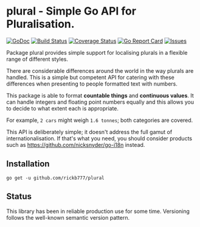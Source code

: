 # plural - Simple Go API for Pluralisation.

[![GoDoc](https://img.shields.io/badge/api-Godoc-blue.svg?style=flat-square)](https://godoc.org/github.com/rickb777/plural)
[![Build Status](https://travis-ci.org/rickb777/plural.svg?branch=master)](https://travis-ci.org/rickb777/plural/builds)
[![Coverage Status](https://coveralls.io/repos/github/rickb777/plural/badge.svg?branch=master&service=github)](https://coveralls.io/github/rickb777/plural?branch=master)
[![Go Report Card](https://goreportcard.com/badge/github.com/rickb777/plural)](https://goreportcard.com/report/github.com/rickb777/plural)
[![Issues](https://img.shields.io/github/issues/rickb777/plural.svg)](https://github.com/rickb777/plural/issues)

Package plural provides simple support for localising plurals in a flexible range of different styles.

There are considerable differences around the world in the way plurals are handled. This is a simple
but competent API for catering with these differences when presenting to people formatted text with numbers.

This package is able to format **countable things** and **continuous values**. It can handle integers
and floating point numbers equally and this allows you to decide to what extent each is appropriate.

For example, `2 cars` might weigh `1.6 tonnes`; both categories are covered.

This API is deliberately simple; it doesn't address the full gamut of internationalisation. If that's
what you need, you should consider products such as https://github.com/nicksnyder/go-i18n instead.

## Installation

    go get -u github.com/rickb777/plural

## Status

This library has been in reliable production use for some time. Versioning follows the well-known semantic version pattern.

